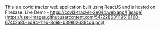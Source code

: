 This is a covid tracker web application built using ReactJS and is hosted on Firebase.
Live Demo - https://covid-tracker-2e044.web.app/![image](https://user-images.githubusercontent.com/54722863/119516460-67402a80-bd94-11eb-8d99-b398026384d6.png)
 
